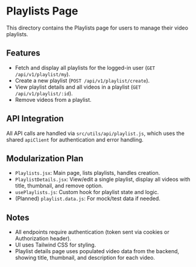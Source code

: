 # Playlists Page

This directory contains the Playlists page for users to manage their video playlists.

## Features

- Fetch and display all playlists for the logged-in user (`GET /api/v1/playlist/my`).
- Create a new playlist (`POST /api/v1/playlist/create`).
- View playlist details and all videos in a playlist (`GET /api/v1/playlist/:id`).
- Remove videos from a playlist.

## API Integration

All API calls are handled via `src/utils/api/playlist.js`, which uses the shared `apiClient` for authentication and error handling.

## Modularization Plan

- `Playlists.jsx`: Main page, lists playlists, handles creation.
- `PlaylistDetails.jsx`: View/edit a single playlist, display all videos with title, thumbnail, and remove option.
- `usePlaylists.js`: Custom hook for playlist state and logic.
- (Planned) `playlist.data.js`: For mock/test data if needed.

## Notes

- All endpoints require authentication (token sent via cookies or Authorization header).
- UI uses Tailwind CSS for styling.
- Playlist details page uses populated video data from the backend, showing title, thumbnail, and description for each video.
